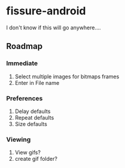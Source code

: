 # fissure-android
I don't know if this will go anywhere....


## Roadmap

### Immediate
1. Select multiple images for bitmaps frames
2. Enter in File name

### Preferences
1. Delay defaults
2. Repeat defaults
3. Size defaults

### Viewing
1. View gifs?
2. create gif folder?


